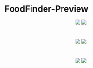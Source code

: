 # FoodFinder-Preview

<div align="center">

<img src="https://user-images.githubusercontent.com/73642253/118394881-07d57280-b650-11eb-8d9c-c3a498436326.png" />


<img src="https://user-images.githubusercontent.com/73642253/118394883-09069f80-b650-11eb-9e7f-94f373b34eac.png" />


</div>


&nbsp;

<div align="center">

<img src="https://user-images.githubusercontent.com/73642253/118394877-0310be80-b650-11eb-8745-c3fc9ad8cfcb.png" />


<img src="https://user-images.githubusercontent.com/73642253/118394878-0441eb80-b650-11eb-9395-6ba2196f97cf.png" />


</div>

&nbsp;

<div align="center">

<img src="https://user-images.githubusercontent.com/73642253/118394873-00ae6480-b650-11eb-9454-6470a7c58109.png" />


<img src="https://user-images.githubusercontent.com/73642253/118394875-01df9180-b650-11eb-938d-505d582d8c08.png" />

</div>
